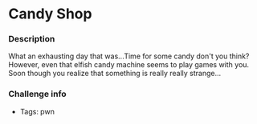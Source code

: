 # Candy Shop

### Description
What an exhausting day that was...Time for some candy don't you think?\
However, even that elfish candy machine seems to play games with you.\
Soon though you realize that something is really really strange...

### Challenge info
- Tags: pwn
